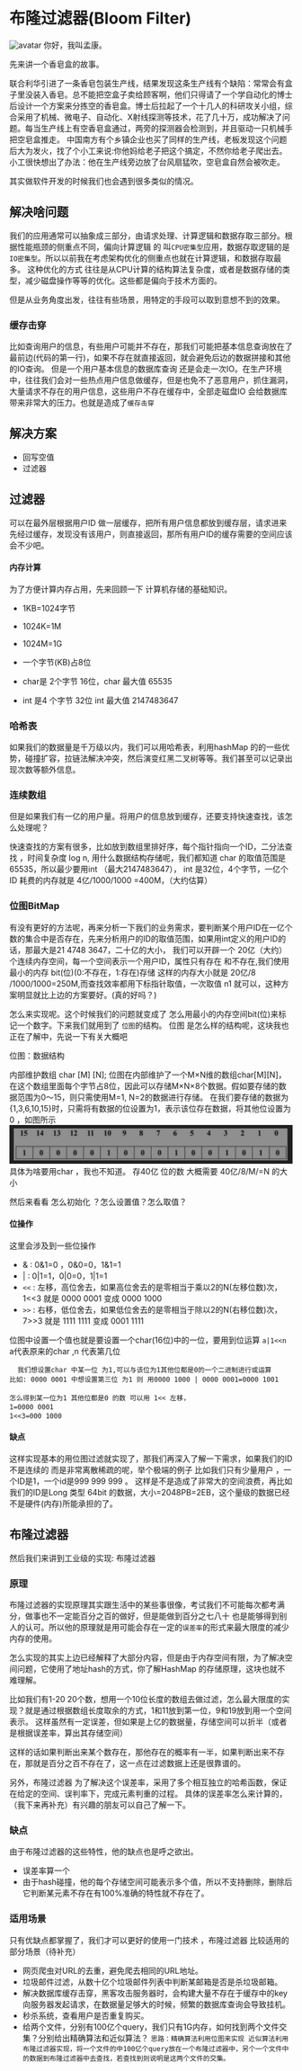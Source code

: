 # 布隆过滤器(Bloom Filter)
![avatar](https://bkimg.cdn.bcebos.com/pic/7acb0a46f21fbe09b5f6ad4467600c338744ad32?x-bce-process=image/crop,x_125,y_0,w_1087,h_717/watermark,g_7,image_d2F0ZXIvYmFpa2UxNTA=,xp_5,yp_5)
你好，我叫孟康。

 先来讲一个香皂盒的故事。
 
 联合利华引进了一条香皂包装生产线，结果发现这条生产线有个缺陷：常常会有盒子里没装入香皂。总不能把空盒子卖给顾客啊，他们只得请了一个学自动化的博士后设计一个方案来分拣空的香皂盒。博士后拉起了一个十几人的科研攻关小组，综合采用了机械、微电子、自动化、X射线探测等技术，花了几十万，成功解决了问题。每当生产线上有空香皂盒通过，两旁的探测器会检测到，并且驱动一只机械手把空皂盒推走。
  中国南方有个乡镇企业也买了同样的生产线，老板发现这个问题后大为发火，找了个小工来说:你他妈给老子把这个搞定，不然你给老子爬出去。小工很快想出了办法：他在生产线旁边放了台风扇猛吹，空皂盒自然会被吹走。
  

 其实做软件开发的时候我们也会遇到很多类似的情况。
 
 ## 解决啥问题
  我们的应用通常可以抽象成三部分，由请求处理、计算逻辑和数据存取三部分。根据性能瓶颈的侧重点不同，偏向计算逻辑
的 叫`CPU密集型`应用，数据存取逻辑的是`IO密集型`。所以以前我在考虑架构优化的侧重点也就在计算逻辑，和数据存取最多。
这种优化的方式 往往是从CPU计算的结构算法复杂度，或者是数据存储的类型，减少磁盘操作等等的优化。这些都是偏向于技术方面的。

但是从业务角度出发，往往有些场景，用特定的手段可以取到意想不到的效果。
 ### 缓存击穿
 比如查询用户的信息，有些用户可能并不存在，那我们可能把基本信息查询放在了最前边(代码的第一行)，如果不存在就直接返回，就会避免后边的数据拼接和其他的IO查询。
但是一个用户基本信息的数据库查询 还是会走一次IO。在生产环境中，往往我们会对一些热点用户信息做缓存，但是也免不了恶意用户，抓住漏洞，大量请求不存在的用户信息，这些用户不存在缓存中，全部走磁盘IO 会给数据库带来非常大的压力。也就是造成了`缓存击穿`

## 解决方案
- 回写空值
- 过滤器
## 过滤器
可以在最外层根据用户ID 做一层缓存，把所有用户信息都放到缓存层，请求进来先经过缓存，发现没有该用户，则直接返回，那所有用户ID的缓存需要的空间应该会不少吧。
#### 内存计算
为了方便计算内存占用，先来回顾一下 计算机存储的基础知识。
- 1KB=1024字节
- 1024K=1M
- 1024M=1G

- 一个字节(KB)占8位
- char是 2个字节 16位，char 最大值 65535
- int 是4 个字节 32位 int 最大值 2147483647

### 哈希表
如果我们的数据量是千万级以内，我们可以用哈希表，利用hashMap 的的一些优势，碰撞扩容，拉链法解决冲突，然后演变红黑二叉树等等。我们甚至可以记录出现次数等额外信息。
### 连续数组
但是如果我们有一亿的用户量。将用户的信息放到缓存，还要支持快速查找，该怎么处理呢？

快速查找的方案有很多，比如放到数组里排好序，每个指针指向一个ID，二分法查找 ，时间复杂度 log n,
用什么数据结构存储呢，我们都知道 char 的取值范围是65535，所以最少要用int （最大2147483647）， int 是32位，4个字节，一亿个ID 耗费的内存就是 4亿/1000/1000 =400M，（大约估算）
### 位图BitMap
有没有更好的方法呢，再来分析一下我们的业务需求，要判断某个用户ID在一亿个数的集合中是否存在，先来分析用户的ID的取值范围，如果用int定义的用户ID的话，那最大是21 4748 3647，二十亿的大小，
我们可以开辟一个 20亿（大约）个连续内存空间，每一个空间表示一个用户ID，属性只有存在 和不存在,我们使用最小的内存 bit(位)(0:不存在，1:存在)存储
这样的内存大小就是 20亿/8 /1000/1000=250M,而查找效率都用下标指针取值，一次取值 n1 就可以，这种方案明显就比上边的方案要好。(真的好吗？)

怎么来实现呢。这个时候我们的问题就变成了 怎么用最小的内存空间bit(位)来标记一个数字。下来我们就用到了 `位图`的结构。
位图 是怎么样的结构呢，这块我也正在了解中，先说一下有关大概吧

位图：数据结构

 内部维护数组   char [M] [N];
 位图在内部维护了一个M×N维的数组char[M][N]，在这个数组里面每个字节占8位，因此可以存储M×N×8个数据。假如要存储的数据范围为0～15，则只需使用M=1, N=2的数据进行存储。
 在我们要存储的数据为{1,3,6,10,15}时，只需将有数据的位设置为1，表示该位存在数据，将其他位设置为0 ，如图所示
 ![avatar](../ImgSource/bulong_bitmap.png)
 具体为啥要用char ，我也不知道。 存40亿 位的数 大概需要 40亿/8/M/=N 的大小
 
 然后来看看 怎么初始化 ？怎么设置值？怎么取值？
 #### 位操作
 这里会涉及到一些位操作 
 - & : 0&1=0 ，0&0=0，1&1=1
 - | : 0|1=1，0|0=0，1|1=1
 - `<<` : 左移，高位舍去，如果高位舍去的是零相当于乘以2的N(左移位数)次， 1<<3 就是 0000 0001 变成 0000 1000 
 - `>>` : 右移，低位舍去，如果低位舍去的是零相当于除以2的N(右移位数)次， 7>>3 就是 1111 1111 变成 0001 1111 
 
 位图中设置一个值也就是要设置一个char(16位)中的一位，要用到位运算  `a|1<<n` a代表原来的char ,n 代表第几位
  
```aidl
  我们想设置char 中某一位 为1,可以与该位为1其他位都是0的一个二进制进行或运算
比如: 0000 0001 中想设置第三位 为1 则 用0000 1000 | 0000 0001=0000 1001

怎么得到某一位为1 其他位都是0 的数 可以用 1<< 左移，
1=0000 0001 
1<<3=000 1000

```
#### 缺点
 这样实现基本的用位图过滤就实现了，那我们再深入了解一下需求，如果我们的ID不是连续的 而是非常离散稀疏的呢，举个极端的例子 比如我们只有少量用户 ，一个ID是1，一个id是999 999 999 。
  这样是不是造成了非常大的空间浪费，再比如 我们的ID是Long 类型 64bit 的数据，大小=2048PB=2EB，这个量级的数据已经不是硬件(内存)所能承担的了。
## 布隆过滤器
然后我们来讲到工业级的实现: 布隆过滤器
### 原理
布隆过滤器的实现原理其实跟生活中的某些事很像，考试我们不可能每次都考满分，做事也不一定能百分之百的做好，但是能做到百分之七八十 也是能够得到别人的认可。所以他的原理就是用可能会存在一定的`误差率`的形式来最大限度的减少内存的使用。

怎么实现的其实上边已经解释了大部分内容，但是由于内存空间有限，为了解决空间问题，它使用了地址hash的方式，你了解HashMap 的存储原理，这块也就不难理解。

比如我们有1-20 20个数，想用一个10位长度的数组去做过滤，怎么最大限度的实现？就是通过根据数组长度取余的方式，1和11放到第一位，9和19放到用一个空间表示。
这样虽然有一定误差，但如果是上亿的数据量，存储空间可以折半（或者是根据误差率，算出其存储空间）

这样的话如果判断出来某个数存在，那他存在的概率有一半，如果判断出来不存在，那就是百分之百不存在了，这一点在过滤数据上还是很靠谱的。

另外，布隆过滤器 为了解决这个误差率，采用了多个相互独立的哈希函数，保证在给定的空间、误判率下，完成元素判重的过程。 具体的误差率怎么来计算的，（我下来再补充）有兴趣的朋友可以自己了解一下。
 ### 缺点
由于布隆过滤器的这些特性，他的缺点也是呼之欲出。
- 误差率算一个
- 由于hash碰撞，他的每个存储空间可能表示多个值，所以不支持删除，删除后它判断某元素不存在有100%准确的特性就不存在了。
 ### 适用场景
 只有优缺点都掌握了，我们才可以更好的使用一门技术 ，布隆过滤器 比较适用的部分场景（待补充）
 - 网页爬虫对URL的去重，避免爬去相同的URL地址。
 - 垃圾邮件过滤，从数十亿个垃圾邮件列表中判断某邮箱是否是杀垃圾邮箱。
 - 解决数据库缓存击穿，黑客攻击服务器时，会构建大量不存在于缓存中的key向服务器发起请求，在数据量足够大的时候，频繁的数据库查询会导致挂机。
 - 秒杀系统，查看用户是否重复购买。
- 给两个文件，分别有100亿个query，我们只有1G内存，如何找到两个文件交集？分别给出精确算法和近似算法？
`思路：精确算法利用位图来实现
 近似算法利用布隆过滤器实现，将一个文件的中100亿个query放在一个布隆过滤器中，另个一个文件中的数据到布隆过滤器中去查找，若查找到则说明是这两个文件的交集。`

